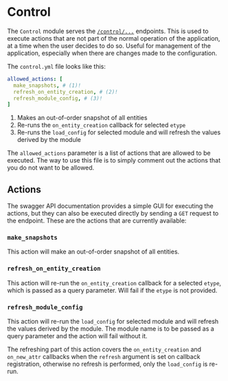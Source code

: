 # Control

The `Control` module serves the [`/control/...`](../api.md#control) endpoints.
This is used to execute actions that are not part of the normal operation of the application,
at a time when the user decides to do so.
Useful for management of the application, especially when there are changes made to the configuration.

The `control.yml` file looks like this: 

```yaml
allowed_actions: [
  make_snapshots, # (1)!
  refresh_on_entity_creation, # (2)!
  refresh_module_config, # (3)!
]
```

1. Makes an out-of-order snapshot of all entities
2. Re-runs the `on_entity_creation` callback for selected `etype`
3. Re-runs the `load_config` for selected module and will refresh the values derived by the module

The `allowed_actions` parameter is a list of actions that are allowed to be executed.
The way to use this file is to simply comment out the actions that you do not want to be allowed.

## Actions

The swagger API documentation provides a simple GUI for executing the actions,
but they can also be executed directly by sending a `GET` request to the endpoint.
These are the actions that are currently available:

### `make_snapshots`

This action will make an out-of-order snapshot of all entities.

### `refresh_on_entity_creation`

This action will re-run the `on_entity_creation` callback for a selected `etype`, which is passed as a query parameter.
Will fail if the `etype` is not provided.

### `refresh_module_config`

This action will re-run the `load_config` for selected module and will refresh the values derived by the module.
The module name is to be passed as a query parameter and the action will fail without it.

The refreshing part of this action covers the `on_entity_creation` and `on_new_attr` callbacks
when the `refresh` argument is set on callback registration, otherwise no refresh is performed,
only the `load_config` is re-run.

